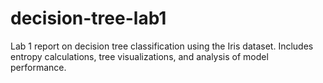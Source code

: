 # decision-tree-lab1
Lab 1 report on decision tree classification using the Iris dataset. Includes entropy calculations, tree visualizations, and analysis of model performance.

